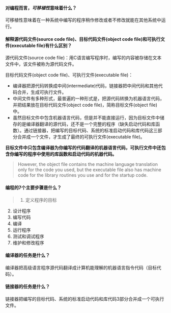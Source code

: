 #### 对编程而言，*可移植性*意味着什么？
可移植性意味着在一种系统中编写的程序稍作修改或者不修改就能在其他系统中运行。

#### 解释源代码文件(source code file)、目标代码文件(object code file)和可执行文件(executable file)有什么区别？
源代码文件(source code file)：用C语言编写程序时，编写的内容被存储在文本文件中，该文件被称为源代码文件。

目标代码文件(object code file)、可执行文件(executable file)：
* 编译器把源代码转换成中间(intermediate)代码，链接器把中间代码和其他代码合并，生成可执行文件。  
* 中间文件有多种形式，最普遍的一种形式是，把源代码转换为机器语言代码，并把结果放在目标代码文件(object code file)，简称目标文件(object file)中。  
* 虽然目标文件中包含机器语言代码，但是并不能直接运行，因为目标文件中储存的是编译器翻译的源代码，还不是一个完整的程序（缺失启动代码和库函数）。通过链接器，把编写的目标代码、系统的标准启动代码和库代码这三部分合并成一个文件，才生成了最终的可执行文件(executable file)。

**目标文件中只包含编译器为你编写的代码翻译的机器语言代码，可执行文件中还包含你编写的程序中使用的库函数和启动代码的机器代码。**
>However, the object file contains the machine language translation only for the code you used, but
the executable file also has machine code for the library routines you use and for the startup code.

#### 编程的7个主要步骤是什么？
>1. 定义程序的目标
2. 设计程序
3. 编写代码
4. 编译
5. 运行程序
6. 测试和调试程序
7. 维护和修改程序

#### 编译器的任务是什么？
编译器把高级语言程序源代码翻译成计算机能理解的机器语言指令代码（目标代码）。

#### 链接器的任务是什么？
链接器把编写的目标代码、系统的标准启动代码和库代码3部分合并成一个可执行文件。
